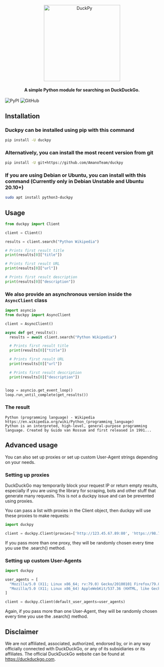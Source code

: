 <p align="center">
  <img src="https://i.imgur.com/o5qAbVt.png" alt="DuckPy" height="250px">
  <h4 align="center">A simple Python module for searching on DuckDuckGo.</h4>
</p>

![PyPI](https://img.shields.io/pypi/v/duckpy) ![GitHub](https://img.shields.io/github/license/AmanoTeam/duckpy)

## Installation

### Duckpy can be installed using pip with this command

```bash
pip install -U duckpy
```

### Alternatively, you can install the most recent version from git

```bash
pip install -U git+https://github.com/AmanoTeam/duckpy
```

### If you are using Debian or Ubuntu, you can install with this command (Currently only in Debian Unstable and Ubuntu 20.10+)

```bash
sudo apt install python3-duckpy
```

## Usage

```python
from duckpy import Client

client = Client()

results = client.search("Python Wikipedia")

# Prints first result title
print(results[0]["title"])

# Prints first result URL
print(results[0]["url"])

# Prints first result description
print(results[0]["description"])
```

### We also provide an asynchronous version inside the `AsyncClient` class

```python
import asyncio
from duckpy import AsyncClient

client = AsyncClient()

async def get_results():
  results = await client.search("Python Wikipedia")

  # Prints first result title
  print(results[0]["title"])

  # Prints first result URL
  print(results[0]["url"])

  # Prints first result description
  print(results[0]["description"])


loop = asyncio.get_event_loop()
loop.run_until_complete(get_results())
```

### The result

```text
Python (programming language) - Wikipedia
https://en.wikipedia.org/wiki/Python_(programming_language)
Python is an interpreted, high-level, general-purpose programming language. Created by Guido van Rossum and first released in 1991...
```

## Advanced usage

You can also set up proxies or set up custom User-Agent strings depending on your needs.

### Setting up proxies

DuckDuckGo may temporarily block your request IP or return empty results, especially if you are using the library for scraping, bots and other stuff that generate many requests. This is not a duckpy issue and can be prevented using proxies.

You can pass a list with proxies in the Client object, then duckpy will use these proxies to make requests:

```python
import duckpy

client = duckpy.Client(proxies=['http://123.45.67.89:80', 'https://98.76.54.32:443'])
```

If you pass more than one proxy, they will be randomly chosen every time you use the .search() method.

### Setting up custom User-Agents

```python
import duckpy

user_agents = [
  "Mozilla/5.0 (X11; Linux x86_64; rv:79.0) Gecko/20100101 Firefox/79.0",
  "Mozilla/5.0 (X11; Linux x86_64) AppleWebKit/537.36 (KHTML, like Gecko) Chrome/84.0.4147.105 Safari/537.36"
]

client = duckpy.Client(default_user_agents=user_agents)
```

Again, if you pass more than one User-Agent, they will be randomly chosen every time you use the .search() method.

## Disclaimer

We are not affiliated, associated, authorized, endorsed by, or in any way officially connected with DuckDuckGo, or any of its subsidiaries or its affiliates. The official DuckDuckGo website can be found at <https://duckduckgo.com>.
